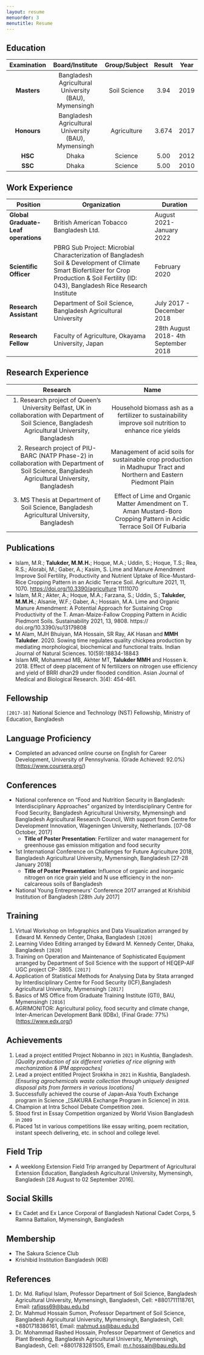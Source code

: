 ```yaml
---
layout: resume
menuorder: 3
menutitle: Resume
---
```


## Education
| Examination  | Board/Institute | Group/Subject  | Result | Year |
| :---:  | :---:  | :---:  | :---:  | :---:  |
| **Masters**  | Bangladesh Agricultural University (BAU), Mymensingh | Soil Science  | 3.94  | 2019  |
| **Honours**  | Bangladesh Agricultural University (BAU), Mymensingh  | Agriculture  | 3.674  | 2017  |
| **HSC**  | Dhaka  | Science | 5.00  | 2012 |
| **SSC**  | Dhaka  | Science  | 5.00  | 2010  |


## Work Experience

| Position  | Organization | Duration |
| ------------- | ------------- | ------------- |
| **Global Graduate-Leaf operations**  | British American Tobacco Bangladesh Ltd.  | August 2021-January 2022 |
| **Scientific Officer**  | PBRG Sub Project: Microbial Characterization of Bangladesh Soil & Development of Climate Smart Biofertilizer for Crop Production & Soil Fertility (ID: 043), Bangladesh Rice Research Institute  | February 2020  |
| **Research Assistant**  | Department of Soil Science, Bangladesh Agricultural University  | July 2017 - December 2018 |
| **Research Fellow** | Faculty of Agriculture, Okayama University, Japan | 28th August 2018- 4th September 2018 |


## Research Experience
| Research  | Name |
| :---:  | :---:  |
| 1. Research project of Queen’s University Belfast, UK in collaboration with Department of Soil Science, Bangladesh Agricultural University, Bangladesh  | Household biomass ash as a fertilizer to sustainability improve soil nutrition to enhance rice yields  |
| 2. Research project of PIU-BARC (NATP Phase-2) in collaboration with Department of Soil Science, Bangladesh Agricultural University, Bangladesh  | Management of acid soils for sustainable crop production in Madhupur Tract and Northern and Eastern Piedmont Plain  |
| 3. MS Thesis at Department of Soil Science, Bangladesh Agricultural University, Bangladesh | Effect of Lime and Organic Matter Amendment on T. Aman Mustard-Boro Cropping Pattern in Acidic Terrace Soil Of Fulbaria |

## Publications

<!-- A list is also available [online](https://scholar.google.co.uk/citations?user=LTOTl0YAAAAJ) -->

+ Islam, M.R.; **Talukder, M.M.H.**; Hoque, M.A.; Uddin, S.; Hoque, T.S.; Rea, R.S.; Alorabi, M.; Gaber, A.; Kasim, S. Lime and Manure Amendment Improve Soil Fertility, Productivity and Nutrient Uptake of Rice-Mustard-Rice Cropping Pattern in an Acidic Terrace Soil. Agriculture 2021, 11, 1070. https://doi.org/10.3390/agriculture 11111070
+ Islam, M.R.; Akter, A.; Hoque, M.A.; Farzana, S.; Uddin, S.; **Talukder, M.M.H.**; Alsanie, W.F.; Gaber, A.; Hossain, M.A. Lime and Organic Manure Amendment: A Potential Approach for Sustaining Crop Productivity of the T. Aman-Maize-Fallow Cropping Pattern in Acidic Piedmont Soils. Sustainability 2021, 13, 9808. https:// doi.org/10.3390/su13179808
+ M Alam, MJH Bhuiyan, MA Hossain, SR Ray, AK Hasan and **MMH Talukder**. 2020. Sowing time regulates quality chickpea production by mediating morphological, biochemical and functional traits. Indian Journal of Natural Sciences. 10(59):18834-18843
+ Islam MR, Mohammad MB, Akhter MT, **Talukder MMH** and Hossen k. 2018. Effect of deep placement of N fertilizers on nitrogen use efficiency and yield of BRRI dhan29 under flooded condition. Asian Journal of Medical and Biological Research. 3(4): 454-461.


## Fellowship

`[2017-18]`
National Science and Technology (NST) Fellowship, Ministry of Education, Bangladesh 


## Language Proficiency

+ Completed an advanced online course on English for Career Development, University of Pennsylvania. (Grade Achieved: 92.0%) (https://www.coursera.org/)

## Conferences

+ National conference on “Food and Nutrition Security in Bangladesh: Interdisciplinary Approaches” organized by Interdisciplinary Centre for Food Security, Bangladesh Agricultural University, Mymensingh and Bangladesh Agricultural Research Council, With support from Centre for Development Innovation, Wageningen University, Netherlands. [07-08 October, 2017]
  - **Title of Poster Presentation**: Fertilizer and water management for greenhouse gas emission mitigation and food security
+ 1st International Conference on Challenges for Future Agriculture 2018, Bangladesh Agricultural University, Mymensingh, Bangladesh [27-28 January 2018]
  - **Title of Poster Presentation**: Influence of organic and inorganic nitrogen on rice grain yield and N use efficiency in the non-calcareous soils of Bangladesh
+ National Young Entrepreneurs' Conference 2017 arranged at Krishibid Institution of Bangladesh [28th July 2017]


## Training

1. Virtual Workshop on Infographics and Data Visualization arranged by Edward M. Kennedy Center, Dhaka, Bangladesh `[2020]`
2. Learning Video Editing arranged by Edward M. Kennedy Center, Dhaka, Bangladesh `[2020]`
3. Training on Operation and Maintenance of Sophisticated Equipment arranged by Department of Soil Science with the support of HEQEP-AIF UGC project CP- 3805. `[2017]`
4. Application of Statistical Methods for Analysing Data by Stata arranged by Interdisciplinary Centre for Food Security (ICF),Bangladesh Agricultural University, Mymensingh `[2017]`
5. Basics of MS Office from Graduate Training Institute (GTI), BAU, Mymensingh `[2016]`
6. AGRIMONITOR: Agricultural policy, food security and climate change, Inter-American Development Bank (IDBx), (Final Grade: 77%) (https://www.edx.org/)

## Achievements
1. Lead a project entitled Project Nobanno in `2021` in Kushtia, Bangladesh. _[Quality production of six different varieties of rice aligning with mechanization & IPM approaches]_
2. Lead a project entitled Project Srokkha in `2021` in Kushtia, Bangladesh. _[Ensuring agrochemicals waste collection through uniquely designed disposal pits from farmers in various locations]_
3. Successfully achieved the course of Japan-Asia Youth Exchange program in Science _[SAKURA Exchange Program in Science] in `2018`.
4. Champion at Intra School Debate Competition `2008`.
5. Stood first in Essay Competition organized by World Vision Bangladesh in `2009`
6. Placed 1st in various competitions like essay writing, poem recitation, instant speech delivering, etc. in school and college level.

## Field Trip
+ A weeklong Extension Field Trip arranged by Department of Agricultural Extension Education, Bangladesh Agricultural University, Mymensingh, Bangladesh [28 August to 02 September 2016].

## Social Skills
+ Ex Cadet and Ex Lance Corporal of Bangladesh National Cadet Corps, 5 Ramna Battalion, Mymensingh, Bangladesh

## Membership

+ The Sakura Science Club
+ Krishibid Institution Bangladesh (KIB)

## References
1. Dr. Md. Rafiqul Islam, Professor
Department of Soil Science, Bangladesh Agricultural University, Mymensingh, Bangladesh, Cell: +8801711118761, Email: rafiqss69@bau.edu.bd
2. Dr. Mahmud Hossain Sumon, Professor
Department of Soil Science, Bangladesh Agricultural University, Mymensingh, Bangladesh, Cell: +8801718386161, Email: mahmud.ss@bau.edu.bd 
3. Dr. Mohammad Rashed Hossain, Professor
Department of Genetics and Plant Breeding, Bangladesh Agricultural University, Mymensingh, Bangladesh, Cell: +8801783281505, Email: m.r.hossain@bau.edu.bd

<!-- ### Footer

Last updated: May 2013 -->


